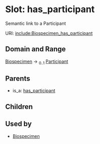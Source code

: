 
# Slot: has_participant


Semantic link to a Participant

URI: [include:Biospecimen_has_participant](https://w3id.org/include/Biospecimen_has_participant)


## Domain and Range

[Biospecimen](Biospecimen.md) &#8594;  <sub>0..1</sub> [Participant](Participant.md)

## Parents

 *  is_a: [has_participant](has_participant.md)

## Children


## Used by

 * [Biospecimen](Biospecimen.md)
